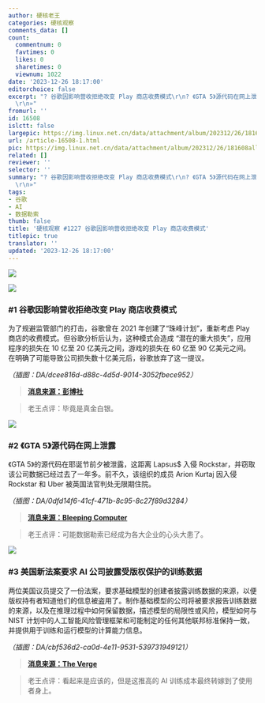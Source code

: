 ```yaml
---
author: 硬核老王
categories: 硬核观察
comments_data: []
count:
  commentnum: 0
  favtimes: 0
  likes: 0
  sharetimes: 0
  viewnum: 1022
date: '2023-12-26 18:17:00'
editorchoice: false
excerpt: "? 谷歌因影响营收拒绝改变 Play 商店收费模式\r\n? 《GTA 5》源代码在网上泄露\r\n? 美国新法案要求 AI 公司披露受版权保护的训练数据\r\n»
  \r\n»"
fromurl: ''
id: 16508
islctt: false
largepic: https://img.linux.net.cn/data/attachment/album/202312/26/181608allt36ujr9ezg164.jpg
url: /article-16508-1.html
pic: https://img.linux.net.cn/data/attachment/album/202312/26/181608allt36ujr9ezg164.jpg.thumb.jpg
related: []
reviewer: ''
selector: ''
summary: "? 谷歌因影响营收拒绝改变 Play 商店收费模式\r\n? 《GTA 5》源代码在网上泄露\r\n? 美国新法案要求 AI 公司披露受版权保护的训练数据\r\n»
  \r\n»"
tags:
- 谷歌
- AI
- 数据勒索
thumb: false
title: '硬核观察 #1227 谷歌因影响营收拒绝改变 Play 商店收费模式'
titlepic: true
translator: ''
updated: '2023-12-26 18:17:00'
---
```


![](https://img.linux.net.cn/data/attachment/album/202312/26/181608allt36ujr9ezg164.jpg)


![](https://img.linux.net.cn/data/attachment/album/202312/26/181621ifjfoftvv8mpcaoa.png)


### #1 谷歌因影响营收拒绝改变 Play 商店收费模式


为了规避监管部门的打击，谷歌曾在 2021 年创建了“珠峰计划”，重新考虑 Play 商店的收费模式。但谷歌分析后认为，这种模式会造成 “潜在的重大损失”，应用程序的损失在 10 亿至 20 亿美元之间，游戏的损失在 60 亿至 90 亿美元之间。在明确了可能导致公司损失数十亿美元后，谷歌放弃了这一提议。


*（插图：DA/dcee816d-d88c-4d5d-9014-3052fbece952）*



> 
> **[消息来源：彭博社](https://www.bloomberg.com/news/articles/2023-12-22/google-rejected-play-store-fee-changes-for-hit-on-sales-epic-lawsuit-shows)**
> 
> 
> 



> 
> 老王点评：毕竟是真金白银。
> 
> 
> 


![](https://img.linux.net.cn/data/attachment/album/202312/26/181639yiztmut2texmdhuo.png)


### #2 《GTA 5》源代码在网上泄露


《GTA 5》的源代码在耶诞节前夕被泄露，这距离 Lapsus$ 入侵 Rockstar，并窃取该公司数据已经过去了一年多。前不久，该组织的成员 Arion Kurtaj 因入侵 Rockstar 和 Uber 被英国法官判处无限期住院。


*（插图：DA/0dfd14f6-41cf-471b-8c95-8c27f89d3284）*



> 
> **[消息来源：Bleeping Computer](https://www.bleepingcomputer.com/news/security/gta-5-source-code-reportedly-leaked-online-a-year-after-rockstar-hack/)**
> 
> 
> 



> 
> 老王点评：可能数据勒索已经成为各大企业的心头大患了。
> 
> 
> 


![](https://img.linux.net.cn/data/attachment/album/202312/26/181650fz8b0kb02ghg1d2i.png)


### #3 美国新法案要求 AI 公司披露受版权保护的训练数据


两位美国议员提交了一份法案，要求基础模型的创建者披露训练数据的来源，以便版权持有者知道他们的信息被盗用了。制作基础模型的公司将被要求报告训练数据的来源，以及在推理过程中如何保留数据，描述模型的局限性或风险，模型如何与 NIST 计划中的人工智能风险管理框架和可能制定的任何其他联邦标准保持一致，并提供用于训练和运行模型的计算能力信息。


*（插图：DA/cbf536d2-ca0d-4e11-9531-539731949121）*



> 
> **[消息来源：The Verge](https://www.theverge.com/2023/12/22/24012757/ai-foundation-model-transparency-act-bill-copyright-regulation)**
> 
> 
> 



> 
> 老王点评：看起来是应该的，但是这推高的 AI 训练成本最终转嫁到了使用者身上。
> 
> 
>